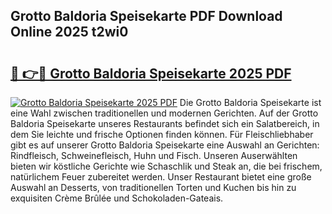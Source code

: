 ## Grotto Baldoria Speisekarte PDF Download Online 2025 t2wi0

# <h2><a href="http://gc8jjw.nevu.top/?p=Grotto+Baldoria+Speisekarte">🔗 👉🔴 Grotto Baldoria Speisekarte 2025 PDF</a></h2>

[![Grotto Baldoria Speisekarte 2025 PDF](https://i.imgur.com/dBaPXMq.png)](http://gc8jjw.nevu.top/?p=Grotto+Baldoria+Speisekarte)
Die Grotto Baldoria Speisekarte ist eine Wahl zwischen traditionellen und modernen Gerichten. Auf der Grotto Baldoria Speisekarte unseres Restaurants befindet sich ein Salatbereich, in dem Sie leichte und frische Optionen finden können. Für Fleischliebhaber gibt es auf unserer Grotto Baldoria Speisekarte eine Auswahl an Gerichten: Rindfleisch, Schweinefleisch, Huhn und Fisch. Unseren Auserwählten bieten wir köstliche Gerichte wie Schaschlik und Steak an, die bei frischem, natürlichem Feuer zubereitet werden. Unser Restaurant bietet eine große Auswahl an Desserts, von traditionellen Torten und Kuchen bis hin zu exquisiten Crème Brûlée und Schokoladen-Gateais.
